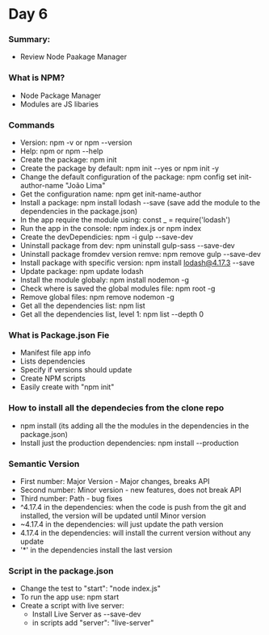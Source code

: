 # Day 6

### Summary: 
* Review Node Paakage Manager
  

### What is NPM?
* Node Package Manager
* Modules are JS libaries

### Commands
* Version: npm -v or npm --version
* Help: npm or npm --help
* Create the package: npm init
* Create the package by default: npm init --yes or npm init -y
* Change the default configuration of the package: npm config set init-author-name "João Lima"
* Get the configuration name: npm get init-name-author
* Install a package: npm install lodash --save (save add the module to the dependencies in the package.json)
* In the app require the module using: const _ = require('lodash')
* Run the app in the console: npm index.js or npm index
* Create the devDependicies: npm -i gulp --save-dev
* Uninstall package from dev: npm uninstall gulp-sass --save-dev
* Uninstall package fromdev version remve: npm remove gulp --save-dev
* Install package with specific version: npm install lodash@4.17.3 --save
* Update package: npm update lodash
* Install the module globaly: npm install nodemon -g
* Check where is saved the global modules file: npm root -g
* Remove global files: npm remove nodemon -g
* Get all the dependencies list: npm list
* Get all the dependencies list, level 1: npm list --depth 0



### What is Package.json Fie
* Manifest file app info
* Lists dependencies 
* Specify if versions should update
* Create NPM scripts
* Easily create with "npm init"

### How to install all the dependecies from the clone repo
* npm install (its adding all the the modules in the dependencies in the package.json)
* Install just the production dependencies: npm install --production

### Semantic Version
* First number: Major Version - Major changes, breaks API
* Second number: Minor version - new features, does not break API
* Third number: Path - bug fixes 
* ^4.17.4 in the dependencies: when the code is push from the git and installed, the version will be updated until Minor version
* ~4.17.4 in the dependencies: will just update the path version
* 4.17.4 in the dependencies: will install the current version without any update
* '*' in the dependencies install the last version

### Script in the package.json
* Change the test to "start": "node index.js"
* To run the app use: npm start
* Create a script with live server:
  * Install Live Server as --save-dev
  * in scripts add "server": "live-server"
